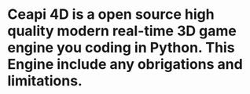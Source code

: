 # Ceapi 4D is a open source high quality modern real-time 3D game engine you coding in Python. This Engine include any obrigations and limitations.
